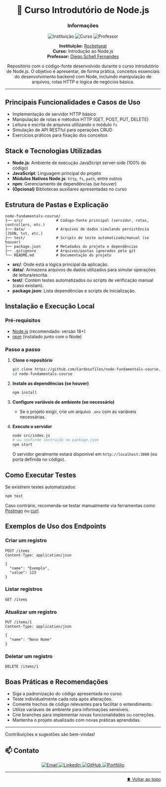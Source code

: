 <div align="center">

<h1 align="center">🚀 Curso Introdutório de Node.js</h1>

### Informações

![Instituição](https://img.shields.io/badge/Instituição-Rocketseat-0078D4?style=for-the-badge&logo=azuredevops)
![Curso](https://img.shields.io/badge/Curso-Node.js-4B8BBE?style=for-the-badge&logo=github)
![Professor](https://img.shields.io/badge/Professor-Diego%20Fernandes-FFCA28?style=for-the-badge&logo=linkedin)

**Instituição:** [Rocketseat](https://www.rocketseat.com.br/)  
**Curso:** Introdução ao Node.js  
**Professor:** [Diego Schell Fernandes](https://www.linkedin.com/in/diego-schell-fernandes/)

Repositório com o código-fonte desenvolvido durante o curso introdutório de Node.js. O objetivo é apresentar, de forma prática, conceitos essenciais do desenvolvimento backend com Node, incluindo manipulação de arquivos, rotas HTTP e lógica de negócios básica.

</div>

---

## Principais Funcionalidades e Casos de Uso

- Implementação de servidor HTTP básico
- Manipulação de rotas e métodos HTTP (GET, POST, PUT, DELETE)
- Leitura e escrita de arquivos utilizando o módulo `fs`
- Simulação de API RESTful para operações CRUD
- Exercícios práticos para fixação dos conceitos

## Stack e Tecnologias Utilizadas

- **Node.js**: Ambiente de execução JavaScript server-side (100% do código)
- **JavaScript**: Linguagem principal do projeto
- **Módulos Nativos Node.js**: `http`, `fs`, `path`, entre outros
- **npm**: Gerenciamento de dependências (se houver)
- **(Opcional)** Bibliotecas auxiliares apresentadas no curso

## Estrutura de Pastas e Explicação

```
node-fundamentals-course/
├── src/               # Código-fonte principal (servidor, rotas, controllers, etc.)
├── data/              # Arquivos de dados simulando persistência (JSON, txt, etc.)
├── test/              # Scripts de teste automatizado/manual (se houver)
├── package.json       # Metadados do projeto e dependências
├── .gitignore         # Arquivos/pastas ignorados pelo git
└── README.md          # Documentação do projeto
```

- **src/**: Onde está a lógica principal da aplicação.
- **data/**: Armazena arquivos de dados utilizados para simular operações de leitura/escrita.
- **test/**: Contém testes automatizados ou scripts de verificação manual (caso existam).
- **package.json**: Lista dependências e scripts de inicialização.

## Instalação e Execução Local

### Pré-requisitos

- [Node.js](https://nodejs.org/) (recomendado: versão 18+)
- [npm](https://www.npmjs.com/) (instalado junto com o Node)

### Passo a passo

1. **Clone o repositório**

   ```bash
   git clone https://github.com/Cardosofiles/node-fundamentals-course.git
   cd node-fundamentals-course
   ```

2. **Instale as dependências (se houver)**

   ```bash
   npm install
   ```

3. **Configure variáveis de ambiente (se necessário)**

   - Se o projeto exigir, crie um arquivo `.env` com as variáveis necessárias.

4. **Execute o servidor**

   ```bash
   node src/index.js
   # ou conforme instrução no package.json
   npm start
   ```

   O servidor geralmente estará disponível em `http://localhost:3000` (ou porta definida no código).

## Como Executar Testes

Se existirem testes automatizados:

```bash
npm test
```

Caso contrário, recomenda-se testar manualmente via ferramentas como [Postman](https://www.postman.com/) ou [curl](https://curl.se/).

## Exemplos de Uso dos Endpoints

### Criar um registro

```http
POST /items
Content-Type: application/json

{
  "name": "Exemplo",
  "value": 123
}
```

### Listar registros

```http
GET /items
```

### Atualizar um registro

```http
PUT /items/1
Content-Type: application/json

{
  "name": "Novo Nome"
}
```

### Deletar um registro

```http
DELETE /items/1
```

## Boas Práticas e Recomendações

- Siga a padronização do código apresentada no curso.
- Teste individualmente cada rota após alterações.
- Comente trechos de código relevantes para facilitar o entendimento.
- Utilize variáveis de ambiente para informações sensíveis.
- Crie branches para implementar novas funcionalidades ou correções.
- Mantenha o projeto atualizado com novas práticas aprendidas.

---

Contribuições e sugestões são bem-vindas!

## 📫 Contato

<div align="center">

<a href="mailto:cardosofiles@outlook.com">
  <img src="https://img.shields.io/badge/Email-0078D4?style=for-the-badge&logo=microsoftoutlook&logoColor=white" alt="Email"/>
</a>
<a href="https://www.linkedin.com/in/joaobatista-dev/" target="_blank">
  <img src="https://img.shields.io/badge/LinkedIn-0A66C2?style=for-the-badge&logo=linkedin&logoColor=white" alt="LinkedIn"/>
</a>
<a href="https://github.com/Cardosofiles" target="_blank">
  <img src="https://img.shields.io/badge/GitHub-181717?style=for-the-badge&logo=github&logoColor=white" alt="GitHub"/>
</a>
<a href="https://cardosofiles.dev/" target="_blank">
  <img src="https://img.shields.io/badge/Portfólio-222222?style=for-the-badge&logo=about.me&logoColor=white" alt="Portfólio"/>
</a>

</div>

---

<div align="right">

[⬆️ Voltar ao topo](#informações)

</div>
